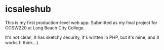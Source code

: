 # icsaleshub

This is my first production-level web app. Submitted as my final project for COSW220 at Long Beach City College.

It's not clean, it has sketchy security, it's written in PHP, but it's mine, and it works (I think...).
